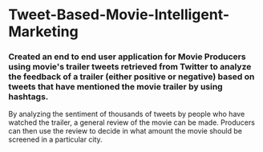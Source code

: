 # Tweet-Based-Movie-Intelligent-Marketing

### Created an end to end user application for Movie Producers using movie's trailer tweets retrieved from Twitter to analyze the feedback of a trailer (either positive or negative) based on tweets that have mentioned the movie trailer by using hashtags. 

By analyzing the sentiment of thousands of tweets by people who have watched the trailer, a general review of the movie can be made. Producers can then use the review to decide in what amount the movie should be screened in a particular city.
